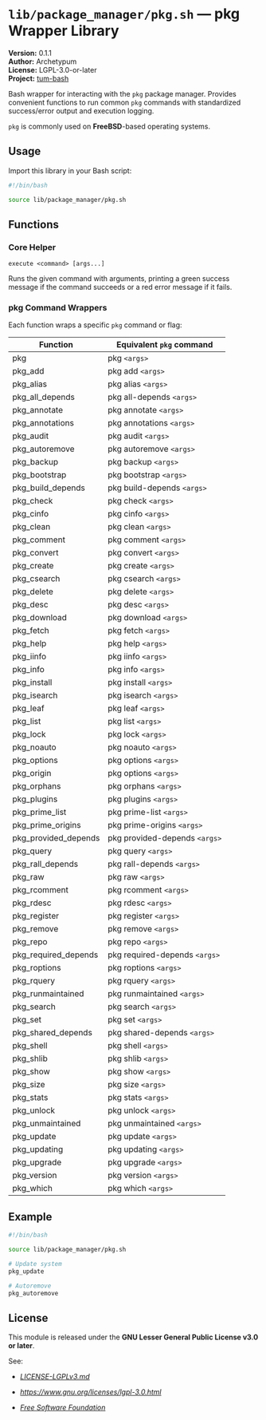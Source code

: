 # `lib/package_manager/pkg.sh` — pkg Wrapper Library

**Version:** 0.1.1  
**Author:** Archetypum  
**License:** LGPL-3.0-or-later  
**Project:** [tum-bash](https://github.com/Archetypum/tum-bash.git)

Bash wrapper for interacting with the `pkg` package manager. Provides convenient functions to run common `pkg` commands with standardized success/error output and execution logging.

`pkg` is commonly used on **FreeBSD**-based operating systems.

## Usage

Import this library in your Bash script:

```bash
#!/bin/bash

source lib/package_manager/pkg.sh
```

## Functions

### Core Helper

`execute <command> [args...]`

Runs the given command with arguments, printing a green success message if the command succeeds or a red error message if it fails.

### pkg Command Wrappers

Each function wraps a specific `pkg` command or flag:

| **Function**         | **Equivalent `pkg` command**   |
|----------------------|--------------------------------|
| pkg                  | pkg `<args>`                   |
| pkg_add              | pkg add `<args>`               |
| pkg_alias            | pkg alias `<args>`             |
| pkg_all_depends      | pkg all-depends `<args>`       |
| pkg_annotate         | pkg annotate `<args>`          |
| pkg_annotations      | pkg annotations `<args>`       |
| pkg_audit            | pkg audit `<args>`             |
| pkg_autoremove       | pkg autoremove `<args>`        |
| pkg_backup           | pkg backup `<args>`            |
| pkg_bootstrap        | pkg bootstrap `<args>`         |
| pkg_build_depends    | pkg build-depends `<args>`     |
| pkg_check            | pkg check `<args>`             |
| pkg_cinfo            | pkg cinfo `<args>`             |
| pkg_clean            | pkg clean `<args>`             |
| pkg_comment          | pkg comment `<args>`           |
| pkg_convert          | pkg convert `<args>`           |
| pkg_create           | pkg create `<args>`            |
| pkg_csearch          | pkg csearch `<args>`           |
| pkg_delete           | pkg delete `<args>`            |
| pkg_desc             | pkg desc `<args>`              |
| pkg_download         | pkg download `<args>`          |
| pkg_fetch            | pkg fetch `<args>`             |
| pkg_help             | pkg help `<args>`              |
| pkg_iinfo            | pkg iinfo `<args>`             |
| pkg_info             | pkg info `<args>`              |
| pkg_install          | pkg install `<args>`           |
| pkg_isearch          | pkg isearch `<args>`           |
| pkg_leaf             | pkg leaf `<args>`              |
| pkg_list             | pkg list `<args>`              |
| pkg_lock             | pkg lock `<args>`              |
| pkg_noauto           | pkg noauto `<args>`            |
| pkg_options          | pkg options `<args>`           |
| pkg_origin           | pkg options `<args>`           |
| pkg_orphans          | pkg orphans `<args>`           |
| pkg_plugins          | pkg plugins `<args>`           |
| pkg_prime_list       | pkg prime-list `<args>`        |
| pkg_prime_origins    | pkg prime-origins `<args>`     |
| pkg_provided_depends | pkg provided-depends `<args>`  |
| pkg_query            | pkg query `<args>`             |
| pkg_rall_depends     | pkg rall-depends `<args>`      |
| pkg_raw              | pkg raw `<args>`               |
| pkg_rcomment         | pkg rcomment `<args>`          |
| pkg_rdesc            | pkg rdesc `<args>`             |
| pkg_register         | pkg register `<args>`          |
| pkg_remove           | pkg remove `<args>`            |
| pkg_repo             | pkg repo `<args>`              |
| pkg_required_depends | pkg required-depends `<args>`  |
| pkg_roptions         | pkg roptions `<args>`          |
| pkg_rquery           | pkg rquery `<args>`            |
| pkg_runmaintained    | pkg runmaintained `<args>`     |
| pkg_search           | pkg search `<args>`            |
| pkg_set              | pkg set `<args>`               |
| pkg_shared_depends   | pkg shared-depends `<args>`    |
| pkg_shell            | pkg shell `<args>`             |
| pkg_shlib            | pkg shlib `<args>`             |
| pkg_show             | pkg show `<args>`              |
| pkg_size             | pkg size `<args>`              |
| pkg_stats            | pkg stats `<args>`             |
| pkg_unlock           | pkg unlock `<args>`            |
| pkg_unmaintained     | pkg unmaintained `<args>`      |
| pkg_update           | pkg update `<args>`            |
| pkg_updating         | pkg updating `<args>`          |
| pkg_upgrade          | pkg upgrade `<args>`           |
| pkg_version          | pkg version `<args>`           |
| pkg_which            | pkg which `<args>`             |

## Example

```bash
#!/bin/bash

source lib/package_manager/pkg.sh

# Update system
pkg_update

# Autoremove
pkg_autoremove
```

## License

This module is released under the **GNU Lesser General Public License v3.0 or later**.

See:

- [_LICENSE-LGPLv3.md_](https://github.com/Archetypum/tum-bash/blob/master/LICENSE-LGPLv3.md)

- _https://www.gnu.org/licenses/lgpl-3.0.html_

- [_Free Software Foundation_](https://www.fsf.org/)
